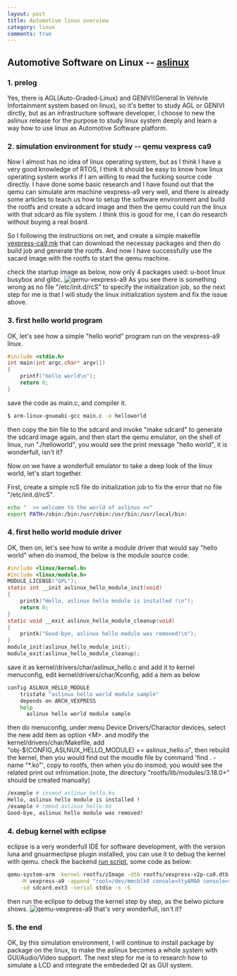 ```yaml
---
layout: post
title: Automotive linux overview
category: linux
comments: true
---
```


## Automotive Software on Linux -- [aslinux](https://github.com/parai/as/release/aslinux)

### 1. prelog
Yes, there is AGL(Auto-Graded-Linux) and GENIVI(General In Vehivle Infortainment system based on linux), so it's better to study AGL or GENIVI dirctly, but as an infrastructure software developer, I choose to new the aslinux release for the purpose to study linux system deeply and learn a way how to use linux as Automotive Software platform.

### 2. simulation environment for study -- qemu vexpress ca9
Now I almost has no idea of linux operating system, but as I think I have a very good knowledge of RTOS, I think it should be easy to know how linux operating system works if I am willing to read the fucking source code directly. I have done some basic research and I have found out that the qemu can simulate arm machine vexpress-a9 very well, and there is already some articles to teach us how to setup the software environment and build the rootfs and create a sdcard image and then the qemu could run the linux with that sdcard as file system. I think this is good for me, I can do research without buying a real board.

So I following the instructions on net, and create a simple makefile [vexpress-ca9.mk](https://github.com/parai/as/release/aslinux/script/vexpress-ca9.mk) that can download the necessay packages and then do build job and generate the rootfs. And now I have successfully use the sacard image with the rootfs to start the qemu machine.

check the startup image as below, now only 4 packages used: u-boot linux busybox and glibc.
![qemu-vexpress-a9](/as/images/vexpress-a9/qemu-vexpress-a9-startup.png)
As you see there is something wrong as no file "/etc/init.d/rcS" to specify the initialization job, so the next step for me is that I will study the linux initialization system and fix the issue above.

### 3. first hello world program
OK, let's see how a simple "hello world" program run on the vexpress-a9 linux.

```c
#include <stdio.h>
int main(int argc,char* argv[])
{
	printf("hello world\n");
	return 0;
}
```

save the code as main.c, and compiler it.

```sh
$ arm-linux-gnueabi-gcc main.c -o helloworld
```

then copy the bin file to the sdcard and invoke "make sdcard" to generate the sdcard image again, and then start the qemu emulator, on the shell of linux, run "./helloworld", you would see the print message "hello world", it is wonderfull, isn't it?

Now on we have a wonderfull emulator to take a deep look of the linux world, let's start together.

First, create a simple rcS file do initialization job to fix the error that no file "/etc/init.d/rcS".

```sh
echo "  >> welcome to the world of aslinux <<"
export PATH=/sbin:/bin:/usr/sbin:/usr/bin:/usr/local/bin:
```

### 4. first hello world module driver
OK, then on, let's see how to write a module driver that would say "hello world" when do insmod, the below is the module source code.

```c
#include <linux/kernel.h>
#include <linux/module.h>
MODULE_LICENSE("GPL");
static int __init aslinux_hello_module_init(void)
{
	printk("Hello, aslinux hello module is installed !\n");
	return 0;
}
static void __exit aslinux_hello_module_cleanup(void)
{
	printk("Good-bye, aslinux hello module was removed!\n");
}
module_init(aslinux_hello_module_init);
module_exit(aslinux_hello_module_cleanup);
```

save it as kernel/drivers/char/aslinux_hello.c and add it to kernel menuconfig, edit kernel/drivers/char/Kconfig, add a item as below

```sh
config ASLNUX_HELLO_MODULE
	tristate "aslinux hello world module sample"
	depends on ARCH_VEXPRESS
	help
	  aslinux hello world module sample
```

then do menuconfig, under menu Device Drivers/Charactor devices, select the new add item as option \<M\>. and modify the kernel/drivers/char/Makefile, add "obj-$(CONFIG_ASLNUX_HELLO_MODULE)	+= aslinux_hello.o", then rebuild the kernel, then you would find out the moudle file by command 'find . -name "*.ko"', copy to rootfs, then when you do insmod, you would see the related print out infromation.(note, the directory "rootfs/lib/modules/3.18.0+" should be created manually)

```sh
/example # insmod aslinux_hello.ko
Hello, aslinux hello module is installed !
/example # rmmod aslinux_hello.ko
Good-bye, aslinux hello module was removed!
```

### 4. debug kernel with eclipse
eclipse is a very wonderfull IDE for software development, with the version luna and gnuarmeclipse plugin installed, you can use it to debug the kernel with qemu. check the backend [run script](https://github.com/parai/as/release/aslinux/script/run-vexpress.sh), some code as below:

```sh
qemu-system-arm -kernel rootfs/zImage -dtb rootfs/vexpress-v2p-ca9.dtb \
	-M vexpress-a9 -append "root=/dev/mmcblk0 console=ttyAMA0 console=tty0"	\
	-sd sdcard.ext3 -serial stdio -s -S
```

then run the eclipse to debug the kernel step by step, as the belwo picture shows.
![qemu-vexpress-a9](/as/images/vexpress-a9/debug-kernel-with-eclipse.png)
that's very wonderfull, isn't it?

### 5. the end
OK, by this simulation environment, I will continue to install package by package on the linux, to make the aslinux becomes a whole system with GUI/Audio/Video support. The next step for me is to research how to simulate a LCD and integrate the embededed Qt as GUI system.


